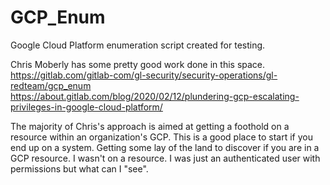# GCP_Enum
Google Cloud Platform enumeration script created for testing.

Chris Moberly has some pretty good work done in this space.<br/>
https://gitlab.com/gitlab-com/gl-security/security-operations/gl-redteam/gcp_enum<br/>
https://about.gitlab.com/blog/2020/02/12/plundering-gcp-escalating-privileges-in-google-cloud-platform/<br/>

The majority of Chris's approach is aimed at getting a foothold on a resource within an organization's GCP. This is a good place to start if you end up on a system. Getting some lay of the land to discover if you are in a GCP resource. I wasn't on a resource. I was just an authenticated user with permissions but what can I "see".
